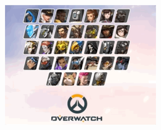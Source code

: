 <div align="center">

<img src="readme.assets/overwatch.gif" alt="overwatch" style="zoom:150%;" />

</div>

